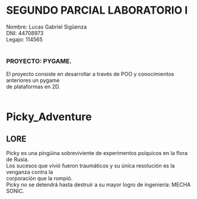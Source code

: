 # SEGUNDO PARCIAL LABORATORIO I<br>
Nombre: Lucas Gabriel Sigüenza<br>
DNI: 44708973<br>
Legajo: 114565<br>
<br>
### PROYECTO: PYGAME.<br>
El proyecto consiste en desarrollar a través de POO y conocimientos anteriores un pygame<br>
de plataformas en 2D.<br>
<br>
# Picky_Adventure<br>
## LORE<br>
Picky es una pingüina sobreviviente de experimentos psíquicos en la flora de Rusia.<br>
Los sucesos que vivió fueron traumáticos y su única resolución es la venganza contra la<br>
corporación que la rompió.<br>
  Picky no se detendrá hasta destruír a su mayor logro de ingeniería: MECHA SONIC.
